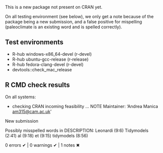 This is a new package not present on CRAN yet.

On all testing environment (see below), we only get a note because of the
package being a new submission, and a false positive for mispelling 
(paleoclimate is an existing word and is spelled correctly).

## Test environments
- R-hub windows-x86_64-devel (r-devel)
- R-hub ubuntu-gcc-release (r-release)
- R-hub fedora-clang-devel (r-devel)
- devtools::check_mac_release

## R CMD check results
On all systems:

* checking CRAN incoming feasibility ... NOTE
Maintainer: ‘Andrea Manica <am315@cam.ac.uk>’

New submission

Possibly misspelled words in DESCRIPTION:
    Leonardi (9:6)
    Tidymodels (2:41)
    al (9:18)
    et (9:15)
    tidymodels (8:56)

0 errors ✔ | 0 warnings ✔ | 1 notes ✖